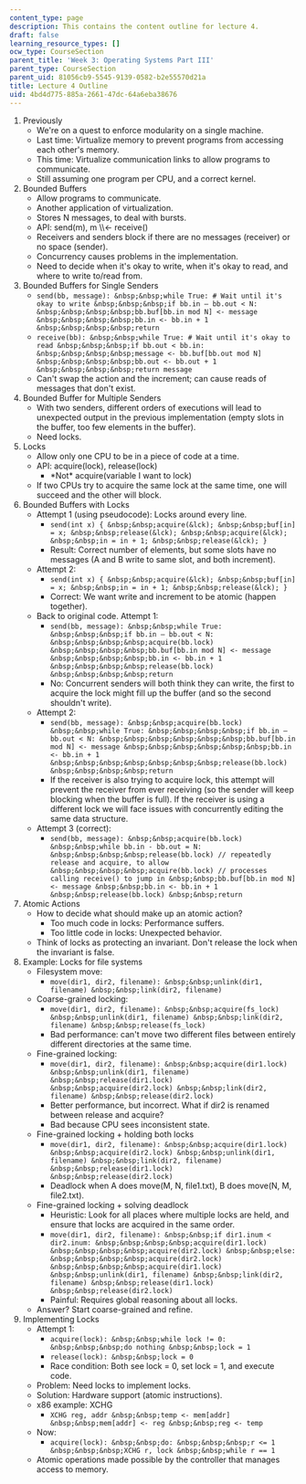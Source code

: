 ```yaml
---
content_type: page
description: This contains the content outline for lecture 4.
draft: false
learning_resource_types: []
ocw_type: CourseSection
parent_title: 'Week 3: Operating Systems Part III'
parent_type: CourseSection
parent_uid: 81056cb9-5545-9139-0582-b2e55570d21a
title: Lecture 4 Outline
uid: 4bd4d775-885a-2661-47dc-64a6eba38676
---
```

1. Previously
    - We're on a quest to enforce modularity on a single machine.
    - Last time: Virtualize memory to prevent programs from accessing each other's memory.
    - This time: Virtualize communication links to allow programs to communicate.
    - Still assuming one program per CPU, and a correct kernel.
2. Bounded Buffers
    - Allow programs to communicate.
    - Another application of virtualization.
    - Stores N messages, to deal with bursts.
    - API: send(m), m \\\\\<- receive()
    - Receivers and senders block if there are no messages (receiver) or no space (sender).
    - Concurrency causes problems in the implementation.
    - Need to decide when it's okay to write, when it's okay to read, and where to write to/read from.
3. Bounded Buffers for Single Senders
    - `send(bb, message): &nbsp;&nbsp;while True: # Wait until it's okay to write &nbsp;&nbsp;&nbsp;if bb.in – bb.out < N: &nbsp;&nbsp;&nbsp;&nbsp;bb.buf[bb.in mod N] <- message &nbsp;&nbsp;&nbsp;&nbsp;bb.in <- bb.in + 1 &nbsp;&nbsp;&nbsp;&nbsp;return`
    - `receive(bb): &nbsp;&nbsp;while True: # Wait until it's okay to read &nbsp;&nbsp;&nbsp;if bb.out < bb.in: &nbsp;&nbsp;&nbsp;&nbsp;message <- bb.buf[bb.out mod N] &nbsp;&nbsp;&nbsp;&nbsp;bb.out <- bb.out + 1 &nbsp;&nbsp;&nbsp;&nbsp;return message`
    - Can't swap the action and the increment; can cause reads of messages that don't exist.
4. Bounded Buffer for Multiple Senders
    - With two senders, different orders of executions will lead to unexpected output in the previous implementation (empty slots in the buffer, too few elements in the buffer).
    - Need locks.
5. Locks
    - Allow only one CPU to be in a piece of code at a time.
    - API: acquire(lock), release(lock)
        - \*Not\* acquire(variable I want to lock)
    - If two CPUs try to acquire the same lock at the same time, one will succeed and the other will block.
6. Bounded Buffers with Locks
    - Attempt 1 (using pseudocode): Locks around every line.
        - `send(int x) { &nbsp;&nbsp;acquire(&lck); &nbsp;&nbsp;buf[in] = x; &nbsp;&nbsp;release(&lck); &nbsp;&nbsp;acquire(&lck); &nbsp;&nbsp;in = in + 1; &nbsp;&nbsp;release(&lck); }`
        - Result: Correct number of elements, but some slots have no messages (A and B write to same slot, and both increment).
    - Attempt 2:
        - `send(int x) { &nbsp;&nbsp;acquire(&lck); &nbsp;&nbsp;buf[in] = x; &nbsp;&nbsp;in = in + 1; &nbsp;&nbsp;release(&lck); }`
        - Correct: We want write and increment to be atomic (happen together).
    - Back to original code. Attempt 1:
        - `send(bb, message): &nbsp;&nbsp;while True: &nbsp;&nbsp;&nbsp;if bb.in — bb.out < N: &nbsp;&nbsp;&nbsp;&nbsp;acquire(bb.lock) &nbsp;&nbsp;&nbsp;&nbsp;bb.buf[bb.in mod N] <- message &nbsp;&nbsp;&nbsp;&nbsp;bb.in <- bb.in + 1 &nbsp;&nbsp;&nbsp;&nbsp;release(bb.lock) &nbsp;&nbsp;&nbsp;&nbsp;return`
        - No: Concurrent senders will both think they can write, the first to acquire the lock might fill up the buffer (and so the second shouldn't write).
    - Attempt 2:
        - `send(bb, message): &nbsp;&nbsp;acquire(bb.lock) &nbsp;&nbsp;while True: &nbsp;&nbsp;&nbsp;&nbsp;if bb.in — bb.out < N: &nbsp;&nbsp;&nbsp;&nbsp;&nbsp;&nbsp;bb.buf[bb.in mod N] <- message &nbsp;&nbsp;&nbsp;&nbsp;&nbsp;&nbsp;bb.in <- bb.in + 1 &nbsp;&nbsp;&nbsp;&nbsp;&nbsp;&nbsp;&nbsp;release(bb.lock) &nbsp;&nbsp;&nbsp;&nbsp;return`
        - If the receiver is also trying to acquire lock, this attempt will prevent the receiver from ever receiving (so the sender will keep blocking when the buffer is full). If the receiver is using a different lock we will face issues with concurrently editing the same data structure.
    - Attempt 3 (correct):
        - `send(bb, message): &nbsp;&nbsp;acquire(bb.lock) &nbsp;&nbsp;while bb.in - bb.out = N: &nbsp;&nbsp;&nbsp;&nbsp;release(bb.lock) // repeatedly release and acquire, to allow &nbsp;&nbsp;&nbsp;&nbsp;acquire(bb.lock) // processes calling receive() to jump in &nbsp;&nbsp;bb.buf[bb.in mod N] <- message &nbsp;&nbsp;bb.in <- bb.in + 1 &nbsp;&nbsp;release(bb.lock) &nbsp;&nbsp;return`
7. Atomic Actions
    - How to decide what should make up an atomic action?
        - Too much code in locks: Performance suffers.
        - Too little code in locks: Unexpected behavior.
    - Think of locks as protecting an invariant. Don't release the lock when the invariant is false.
8. Example: Locks for file systems
    - Filesystem move:
        - `move(dir1, dir2, filename): &nbsp;&nbsp;unlink(dir1, filename) &nbsp;&nbsp;link(dir2, filename)`
    - Coarse-grained locking:
        - `move(dir1, dir2, filename): &nbsp;&nbsp;acquire(fs_lock) &nbsp;&nbsp;unlink(dir1, filename) &nbsp;&nbsp;link(dir2, filename) &nbsp;&nbsp;release(fs_lock)`
        - Bad performance: can't move two different files between entirely different directories at the same time.
    - Fine-grained locking:
        - `move(dir1, dir2, filename): &nbsp;&nbsp;acquire(dir1.lock) &nbsp;&nbsp;unlink(dir1, filename) &nbsp;&nbsp;release(dir1.lock) &nbsp;&nbsp;acquire(dir2.lock) &nbsp;&nbsp;link(dir2, filename) &nbsp;&nbsp;release(dir2.lock)`
        - Better performance, but incorrect. What if dir2 is renamed between release and acquire?
        - Bad because CPU sees inconsistent state.
    - Fine-grained locking + holding both locks
        - `move(dir1, dir2, filename): &nbsp;&nbsp;acquire(dir1.lock) &nbsp;&nbsp;acquire(dir2.lock) &nbsp;&nbsp;unlink(dir1, filename) &nbsp;&nbsp;link(dir2, filename) &nbsp;&nbsp;release(dir1.lock) &nbsp;&nbsp;release(dir2.lock)`
        - Deadlock when A does move(M, N, file1.txt), B does move(N, M, file2.txt).
    - Fine-grained locking + solving deadlock
        - Heuristic: Look for all places where multiple locks are held, and ensure that locks are acquired in the same order.
        - `move(dir1, dir2, filename): &nbsp;&nbsp;if dir1.inum < dir2.inum: &nbsp;&nbsp;&nbsp;&nbsp;acquire(dir1.lock) &nbsp;&nbsp;&nbsp;&nbsp;acquire(dir2.lock) &nbsp;&nbsp;else: &nbsp;&nbsp;&nbsp;&nbsp;acquire(dir2.lock) &nbsp;&nbsp;&nbsp;&nbsp;acquire(dir1.lock) &nbsp;&nbsp;unlink(dir1, filename) &nbsp;&nbsp;link(dir2, filename) &nbsp;&nbsp;release(dir1.lock) &nbsp;&nbsp;release(dir2.lock)`
        - Painful: Requires global reasoning about all locks.
    - Answer? Start coarse-grained and refine.
9. Implementing Locks
    - Attempt 1:
        - `acquire(lock): &nbsp;&nbsp;while lock != 0: &nbsp;&nbsp;&nbsp;do nothing &nbsp;&nbsp;lock = 1`
        - `release(lock): &nbsp;&nbsp;lock = 0`
        - Race condition: Both see lock = 0, set lock = 1, and execute code.
    - Problem: Need locks to implement locks.
    - Solution: Hardware support (atomic instructions).
    - x86 example: XCHG
        - `XCHG reg, addr &nbsp;&nbsp;temp <- mem[addr] &nbsp;&nbsp;mem[addr] <- reg &nbsp;&nbsp;reg <- temp`
    - Now:
        - `acquire(lock): &nbsp;&nbsp;do: &nbsp;&nbsp;&nbsp;r <= 1 &nbsp;&nbsp;&nbsp;XCHG r, lock &nbsp;&nbsp;while r == 1`
    - Atomic operations made possible by the controller that manages access to memory.